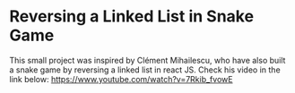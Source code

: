 # Reversing a Linked List in Snake Game #
This small project was inspired by Clément Mihailescu, who have also built a snake game by reversing
a linked list in react JS. Check his video in the link below:
https://www.youtube.com/watch?v=7Rkib_fvowE
